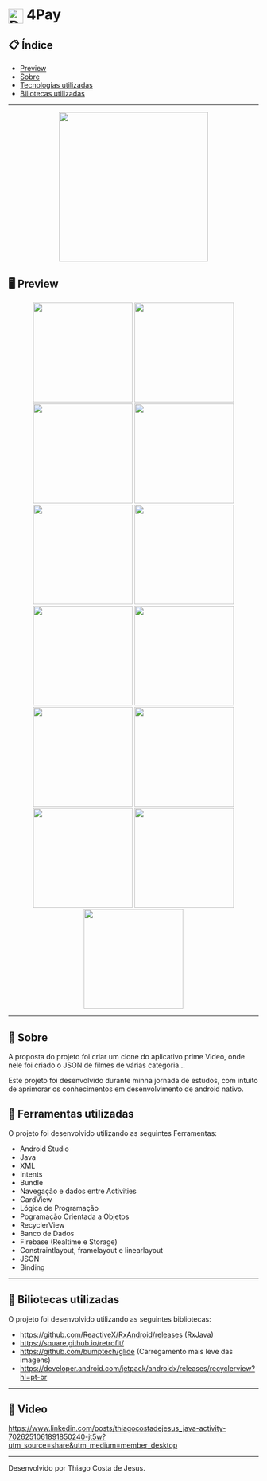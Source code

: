 

# <img align="center" alt="Daniel-HTML" height="30" width="30" src="https://www.citypng.com/public/uploads/small/115962957453szs05gvmpzt3wwwlmkf6y7dbz3lhzjavhyjag0okzfccwcdrjtjdnaryodaexkis7ubr7ojdgikgvdg9reszuszrmcpqwb6bmex.png"> 4Pay

<div align="center">
</div>

## 📋 Índice

- [Preview](#-Preview)
- [Sobre](#-Sobre)
- [Tecnologias utilizadas](#-Ferramentas-utilizadas)
- [Biliotecas utilizadas](#-Biliotecas-utilizadas)

---

<div align="center">

<img src="https://user-images.githubusercontent.com/93166095/217368872-16a045e3-8139-465c-8ccb-e3a8db211398.gif" width="300">


 </div>

## 🖥 Preview

<div align="center">

<img src="https://user-images.githubusercontent.com/93166095/217369155-9f24e4a0-ef9e-4185-b468-abf45dce894e.png" width="200">
<img src="https://user-images.githubusercontent.com/93166095/217369133-9e97b0e8-a077-4126-96f6-4d048c63f80f.png" width="200">
<img src="https://user-images.githubusercontent.com/93166095/217369123-bbfd8813-345c-4be5-83d9-243ebfa2a716.png" width="200">
<img src="https://user-images.githubusercontent.com/93166095/217369130-1c9d59d6-3456-4f1a-add7-248964535a46.png" width="200">
<img src="https://user-images.githubusercontent.com/93166095/217369145-41dfec1d-2c7a-45a7-8330-a47f5da04775.png" width="200">
<img src="https://user-images.githubusercontent.com/93166095/217369129-a614564f-ff11-427f-bb88-0fdbad012c95.png" width="200">
<img src="https://user-images.githubusercontent.com/93166095/217369158-2b3c0cdf-78ae-4036-8124-708ae9aba148.png" width="200">
<img src="https://user-images.githubusercontent.com/93166095/217369141-35197e72-1095-4500-ab72-64eaa6e83381.png" width="200">
<img src="https://user-images.githubusercontent.com/93166095/217369126-55714ed5-0b1e-4591-8843-1bb89252f74a.png" width="200">
<img src="https://user-images.githubusercontent.com/93166095/217369152-b7cb7a7f-93cc-4afb-a153-2f93f2c1df22.png" width="200">
<img src="https://user-images.githubusercontent.com/93166095/217369147-d44ff926-cc25-416f-8b99-0fcb033d10c3.png" width="200">
<img src="https://user-images.githubusercontent.com/93166095/217369125-2628e38d-00ec-44cd-9d5a-9b345fc94c22.png" width="200">
<img src="https://user-images.githubusercontent.com/93166095/217369140-95b7e03b-8526-458b-8966-c1dbdba4b786.png" width="200">



</div>

---

## 📖 Sobre

A proposta do projeto foi criar um clone do aplicativo prime Video, onde nele foi criado o JSON de filmes de várias categoria...


Este projeto foi desenvolvido durante minha jornada de estudos, com intuito de aprimorar os conhecimentos em desenvolvimento de android nativo.


## 🚀 Ferramentas utilizadas

O projeto foi desenvolvido utilizando as seguintes Ferramentas:

- Android Studio
- Java
- XML
- Intents
- Bundle
- Navegação e dados entre Activities
- CardView
- Lógica de Programação
- Pogramação Orientada a Objetos
- RecyclerView
- Banco de Dados
- Firebase (Realtime e Storage)
- Constraintlayout, framelayout e linearlayout
- JSON
- Binding



---

## 🚀 Biliotecas utilizadas

O projeto foi desenvolvido utilizando as seguintes bibliotecas:

- https://github.com/ReactiveX/RxAndroid/releases (RxJava)
- https://square.github.io/retrofit/ 
- https://github.com/bumptech/glide (Carregamento mais leve das imagens)
- https://developer.android.com/jetpack/androidx/releases/recyclerview?hl=pt-br


---

## 🚀 Video
https://www.linkedin.com/posts/thiagocostadejesus_java-activity-7026251061891850240-jt5w?utm_source=share&utm_medium=member_desktop

---

Desenvolvido por Thiago Costa de Jesus.
